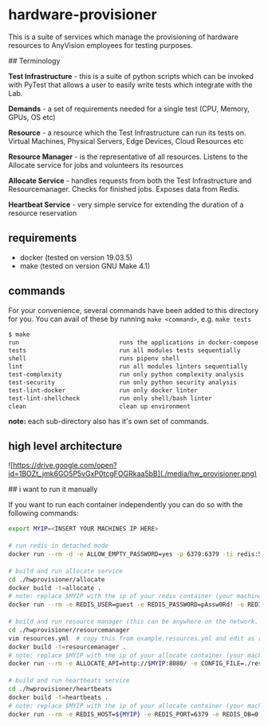 hardware-provisioner
====================

This is a suite of services which manage the provisioning of hardware resources to AnyVision employees for testing purposes.

## Terminology

**Test Infrastructure** - this is a suite of python scripts which can be invoked with PyTest that allows a user to easily write tests which integrate with the Lab.

**Demands** - a set of requirements needed for a single test (CPU, Memory, GPUs, OS etc)

**Resource** - a resource which the Test Infrastructure can run its tests on. Virtual Machines, Physical Servers, Edge Devices, Cloud Resources etc

**Resource Manager** - is the representative of all resources. Listens to the Allocate service for jobs and volunteers its resources

**Allocate Service** - handles requests from both the Test Infrastructure and Resourcemanager. Checks for finished jobs. Exposes data from Redis.

**Heartbeat Service** - very simple service for extending the duration of a resource reservation

## requirements

 - docker (tested on version 19.03.5)
 - make (tested on version GNU Make 4.1)

## commands

For your convenience, several commands have been added to this directory for you. You can avail of these by running `make <command>`, e.g. `make tests`

```shell
$ make
run                            runs the applications in docker-compose
tests                          run all modules tests sequentially
shell                          runs pipenv shell
lint                           run all modules linters sequentially
test-complexity                run only python complexity analysis
test-security                  run only python security analysis
test-lint-docker               run only docker linter
test-lint-shellcheck           run only shell/bash linter
clean                          clean up environment
```

**note:** each sub-directory also has it's own set of commands.

## high level architecture

![https://drive.google.com/open?id=1BOZt_jmk6GO5P5vGxP0tcgFOGRkaa5bB](./media/hw_provisioner.png)

## i want to run it manually

If you want to run each container independently you can do so with the following commands:

```sh
export MYIP=<INSERT YOUR MACHINES IP HERE>

# run redis in detached mode
docker run --rm -d -e ALLOW_EMPTY_PASSWORD=yes -p 6379:6379 -ti redis:5.0.7

# build and run allocate service
cd ./hwprovisioner/allocate
docker build -t=allocate .
# note: replace $MYIP with the ip of your redis container (your machine ip probably)
docker run --rm -e REDIS_USER=guest -e REDIS_PASSWORD=pAssw0Rd! -e REDIS_HOST=$MYIP -e REDIS_PORT=6379 -e REDIS_DB=0 -v $(pwd):/src -w /src -p 8080:8080 -ti allocate watchmedo auto-restart --recursive -d . -p '*.py' -- python3 -m 'webapp.app' serve

# build and run resource manager (this can be anywhere on the network. works on localhost too ofc)
cd ./hwprovisioner/resourcemanager
vim resources.yml  # copy this from example.resources.yml and edit as required
docker build -t=resourcemanager .
# note: replace $MYIP with the ip of your allocate container (your machine ip probably)
docker run --rm -e ALLOCATE_API=http://$MYIP:8080/ -e CONFIG_FILE=./resources.yml -p 9080:8080 -v $(pwd):/src -w /src -ti resourcemanager watchmedo auto-restart --recursive -d . -p '*.py' -- python3 -m 'webapp.app' serve

# build and run heartbeats service
cd ./hwprovisioner/heartbeats
docker build -t=heartbeats .
# note: replace $MYIP with the ip of your allocate container (your machine ip probably)
docker run --rm -e REDIS_HOST=${MYIP} -e REDIS_PORT=6379 -e REDIS_DB=0 -e REDIS_USER=guest -e REDIS_PASSWORD=password -v ${PWD}:/src -w /src -p 7080:8080 -ti heartbeats watchmedo auto-restart --recursive -d . -p '*.py' -- python3 -m 'webapp.app' serve
```
